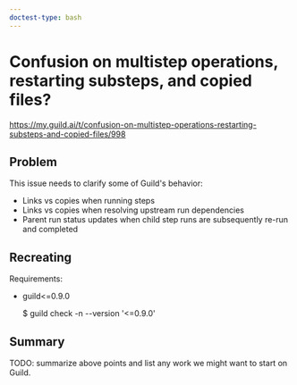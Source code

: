 ```yaml
---
doctest-type: bash
---
```


# Confusion on multistep operations, restarting substeps, and copied files?

https://my.guild.ai/t/confusion-on-multistep-operations-restarting-substeps-and-copied-files/998

## Problem

This issue needs to clarify some of Guild's behavior:

- Links vs copies when running steps
- Links vs copies when resolving upstream run dependencies
- Parent run status updates when child step runs are subsequently
  re-run and completed

## Recreating

Requirements:

- guild<=0.9.0

    $ guild check -n --version '<=0.9.0'

## Summary

TODO: summarize above points and list any work we might want to start
on Guild.
